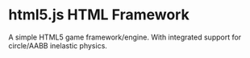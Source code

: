 html5.js
HTML Framework
========

A simple HTML5 game framework/engine.
With integrated support for circle/AABB inelastic physics.